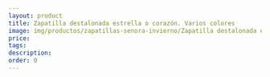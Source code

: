 ```yaml
---
layout: product
title: Zapatilla destalonada estrella o corazón. Varios colores
image: img/productos/zapatillas-senora-invierno/Zapatilla destalonada estrella o corazón. Varios colores._23Eu
price: 
tags: 
description: 
order: 0
---
```


